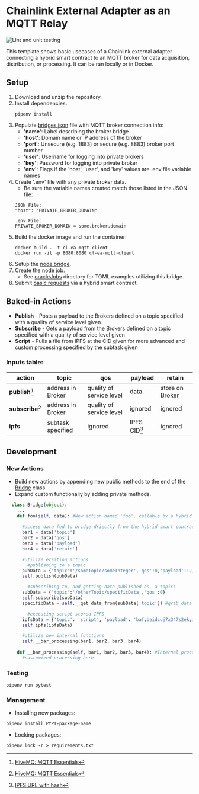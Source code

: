 # Chainlink External Adapter as an MQTT Relay

![Lint and unit testing](https://github.com/Briojas/CL-EA-MQTT-Client/workflows/Lint%20and%20unit%20testing/badge.svg)

This template shows basic usecases of a Chainlink external adapter connecting a hybrid smart contract to an MQTT broker for data acquisition, distribution, or processing. It can be ran locally or in Docker.

## **Setup**
1. Download and unzip the repository.
2. Install dependencies:
    ```
    pipenv install
    ```
3. Populate [bridges.json](https://github.com/Briojas/CL-EA-MQTT-Client/blob/master/bridges.json) file with MQTT broker connection info:
    - **'name'**: Label describing the broker bridge
    - **'host'**: Domain name or IP address of the broker
    - **'port'**: Unsecure (e.g. 1883) or secure (e.g. 8883) broker port number
    - **'user'**: Username for logging into private brokers
    - **'key'**: Password for logging into private broker
    - **'env'**: Flags if the 'host', 'user', and 'key' values are .env file variable names
4. Create '.env' file with any private broker data.
    - Be sure the variable names created match those listed in the JSON file:
    ```
    JSON File:
    "host": "PRIVATE_BROKER_DOMAIN"

    .env File:
    PRIVATE_BROKER_DOMAIN = some.broker.domain
    ```
5. Build the docker image and run the container:
    ```
    docker build . -t cl-ea-mqtt-client
    docker run -it -p 8080:8080 cl-ea-mqtt-client
    ```
6. Setup the [node bridge](https://docs.chain.link/docs/node-operators/).
7. Create the [node job](https://docs.chain.link/docs/jobs/).
    - See [oracleJobs](https://github.com/Briojas/CL-EA-MQTT-Client/tree/master/oracleJobs) directory for TOML examples utilizing this bridge.
8. Submit [basic requests](https://docs.chain.link/docs/architecture-request-model/) via a hybrid smart contract.
  
## **Baked-in Actions**
- **Publish** - Posts a payload to the Brokers defined on a topic specified with a quality of service level given. 
-  **Subscribe** - Gets a payload from the Brokers defined on a topic specified with a quality of service level given
-  **Script** - Pulls a file from IPFS at the CID given for more advanced and custom processing specified by the subtask given
### Inputs table:
| action | topic | qos | payload | retain |
| ----------- | ----------- | ----------- | ----------- | ----------- |
| **publish**[^1] | address in Broker | quality of service level | data | store on Broker |
| **subscribe**[^1] | address in Broker | quality of service level | ignored | ignored |
| **ipfs** | subtask specified | ignored | IPFS CID[^2] | ignored |

[^1]: [HiveMQ: MQTT Essentials](https://www.hivemq.com/mqtt-essentials/)
[^2]: [IPFS URL with hash](https://docs.ipfs.io/how-to/address-ipfs-on-web/)

## **Development**
### New Actions
  - Build new actions by appending new public methods to the end of the [Bridge](https://github.com/Briojas/CL-EA-MQTT-Client/blob/master/bridge.py) class. 
  - Expand custom functionaliy by adding private methods.
  ```python
    class Bridge(object):
      ...
      def foo(self, data): #New action named 'foo', callable by a hybrid smart contract
        
        #access data fed to bridge driectly from the hybrid smart contract
        bar1 = data['topic']
        bar2 = data['qos']
        bar3 = data['payload']
        bar4 = data['retain']

        #utilize exsiting actions
          #publishing to a topic
        pubData = {'topic':'/someTopic/someInteger','qos':0,'payload':12,'retain':True}
        self.publish(pubData)

          #subscribing to, and getting data published on, a topic:
        subData = {'topic':'/otherTopic/specificData','qos':0}
        self.subscribe(subData)
        specificData = self.__get_data_from(subData['topic']) #grab data from subbed topic

          #executing script stored IPFS
        ipfsData = {'topic': 'script', 'payload': 'bafybeidcuj7x347s2ekyicsu2udaime4dzwf7v5qob446pfspx3j765n7m'}
        self.ipfs(ipfsData)

        #utilize new internal functions
        self.__bar_processing(bar1, bar2, bar3, bar4)
      
      def __bar_processing(self, bar1, bar2, bar3, bar4): #Internal processing function
        #customized processing here
  ```
### Testing
  ```
  pipenv run pytest
  ```
### Management
  - Installing new packages:
  ```
  pipenv install PYPI-package-name
  ```
  - Locking packages:
  ```
  pipenv lock -r > requirements.txt
  ```